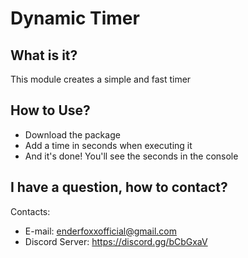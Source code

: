 # Dynamic Timer

## What is it?
This module creates a simple and fast timer

## How to Use?
+ Download the package
+ Add a time in seconds when executing it
+ And it's done! You'll see the seconds in the console

## I have a question, how to contact?
Contacts:
- E-mail: enderfoxxofficial@gmail.com
- Discord Server: https://discord.gg/bCbGxaV
